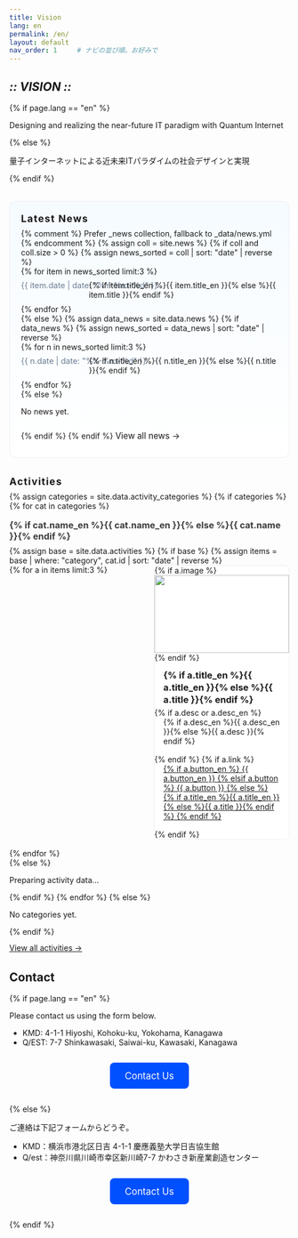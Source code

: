 ```yaml
---
title: Vision
lang: en
permalink: /en/
layout: default
nav_order: 1     # ナビの並び順。お好みで
---
```


<section class="hero" data-reveal>
  <h1 class="chapter glitch" data-shadow="Chapter I :: VISION ::">
    <em>:: VISION ::</em>
  </h1>
  {% if page.lang == "en" %}
    <p class="lead">Designing and realizing the near-future IT paradigm with Quantum Internet</p>
  {% else %}
    <p class="lead">量子インターネットによる近未来ITパラダイムの社会デザインと実現</p>
  {% endif %}
</section>
<section class="quantum-demo" data-reveal>
  <div id="quantum-visualization" class="complex-viz"></div>
  <script>
    (function(){
      const container = document.getElementById('quantum-visualization');
      container.innerHTML = '';
      const svgNS = 'http://www.w3.org/2000/svg';
      const w = 800, h = 500;
      const svg = document.createElementNS(svgNS, 'svg');
      svg.setAttribute('viewBox', `0 0 ${w} ${h}`);
      svg.setAttribute('preserveAspectRatio', 'xMidYMid meet');
      svg.setAttribute('width', '100%');
      svg.setAttribute('height', '100%');
      container.appendChild(svg);

      // Section titles inside SVG
      const styleTitle = (text, y) => {
        const lbl = document.createElementNS(svgNS,'text');
        lbl.setAttribute('x', w/2);
        lbl.setAttribute('y', y);
        lbl.setAttribute('text-anchor','middle');
        lbl.setAttribute('fill','url(#textGrad)');
        lbl.setAttribute('font-size','24');
        lbl.setAttribute('letter-spacing','2');
        lbl.setAttribute('filter','url(#glow)');
        lbl.setAttribute('font-weight','bold');
        lbl.setAttribute('font-family','sans-serif');
        lbl.textContent = text;
        svg.appendChild(lbl);
      };
      styleTitle('TECHNOLOGY', 40);
      styleTitle('SOCIETY', h - 20);

      // Filters for glow
      const defs = document.createElementNS(svgNS, 'defs');
      const glow = document.createElementNS(svgNS, 'filter');
      glow.setAttribute('id', 'glow');
      glow.innerHTML = '<feGaussianBlur stdDeviation="4" result="coloredBlur"/><feMerge><feMergeNode in="coloredBlur"/><feMergeNode in="SourceGraphic"/></feMerge>';
      defs.appendChild(glow);
      // Gradient for section titles
      const textGradient = document.createElementNS(svgNS, 'linearGradient');
      textGradient.setAttribute('id', 'textGrad');
      textGradient.setAttribute('x1', '0%');
      textGradient.setAttribute('y1', '0%');
      textGradient.setAttribute('x2', '100%');
      textGradient.setAttribute('y2', '0%');
      let stop1 = document.createElementNS(svgNS, 'stop');
      stop1.setAttribute('offset', '0%');
      stop1.setAttribute('stop-color', '#5A9CF9');
      stop1.setAttribute('stop-opacity', '1');
      let stop2 = document.createElementNS(svgNS, 'stop');
      stop2.setAttribute('offset', '100%');
      stop2.setAttribute('stop-color', '#A8D1FF');
      stop2.setAttribute('stop-opacity', '1');
      textGradient.appendChild(stop1);
      textGradient.appendChild(stop2);
      defs.appendChild(textGradient);

      // Radial gradients for tech nodes
      ['#D1F0FF','#A8E6CF','#FFD1DC'].forEach((col, i) => {
        const grad = document.createElementNS(svgNS, 'radialGradient');
        grad.setAttribute('id', `techGrad${i}`);
        grad.innerHTML = `<stop offset="0%" stop-color="${col}" stop-opacity="0.8"/><stop offset="100%" stop-color="${col}" stop-opacity="0"/>`;
        defs.appendChild(grad);
      });
      svg.appendChild(defs);

      // Background polygons swirl
      for(let i=0;i<8;i++){
        const poly = document.createElementNS(svgNS, 'polygon');
        const pts=[];
        for(let a=0;a<360;a+=45){
          const rad=(a+i*5)*Math.PI/180;
          const r= (i+1)*50 + 20;
          pts.push([w/2 + Math.cos(rad)*r, h/2 + Math.sin(rad)*r].join(','));
        }
        poly.setAttribute('points', pts.join(' '));
        poly.setAttribute('fill', 'none');
        poly.setAttribute('stroke', '#CCC');
        poly.setAttribute('stroke-width', 1);
        poly.setAttribute('transform', `rotate(${i*15} ${w/2} ${h/2})`);
        svg.appendChild(poly);
      }

      // Technology nodes
      const techNodes = [
        { x: 160, y: 120, label: 'Quantum Hardware',   colorGrad: '#D1F0FF' },
        { x: 400, y: 80,  label: 'Quantum Protocol',   colorGrad: '#A8E6CF' },
        { x: 640, y: 120, label: 'Quantum Software',   colorGrad: '#FFD1DC' },
      ];
      techNodes.forEach((n,i)=>{
        const c=document.createElementNS(svgNS,'circle');
        c.setAttribute('cx',n.x);
        c.setAttribute('cy',n.y);
        c.setAttribute('r',40);
        c.setAttribute('fill',`url(#techGrad${i})`);
        c.setAttribute('filter','url(#glow)');
        svg.appendChild(c);
        const t=document.createElementNS(svgNS,'text');
        t.setAttribute('x',n.x);
        t.setAttribute('y',n.y+60);
        t.setAttribute('text-anchor','middle');
        t.setAttribute('fill','#333');
        t.setAttribute('font-size','14');
        t.textContent=n.label;
        svg.appendChild(t);
      });

      // Expanded social design nodes
      const socialNodes = [
        { x: 80,  y: 380, label: 'Community',   color: '#FF8C94' },
        { x: 240, y: 420, label: 'Education & Outreach',    color: '#FFAAA6' },
        { x: 400, y: 400, label: 'User Experience',         color: '#D1FFD6' },
        { x: 560, y: 420, label: 'Policy & Regulation',     color: '#FFD1DC' },
        { x: 720, y: 380, label: 'Ethics & Governance',     color: '#A8E6CF' },
        { x: 160, y: 320, label: 'Business Model',          color: '#FFDAB9' },
        { x: 640, y: 320, label: 'Infrastructure Design',   color: '#E6E6FA' },
        { x: 320, y: 350, label: 'Sustainability',          color: '#C8E6C9' },
        { x: 480, y: 350, label: 'Data Privacy',            color: '#FFECB3' },
        { x: 560, y: 300, label: 'Inclusive Design',        color: '#D1C4E9' },
        { x: 240, y: 300, label: 'Supply Chain',            color: '#B2DFDB' }
      ];
      socialNodes.forEach((n) => {
        const blob = document.createElementNS(svgNS, 'path');
        const wobble = 20;
        const pts = [
          [n.x,         n.y - wobble],
          [n.x + wobble, n.y],
          [n.x,         n.y + wobble],
          [n.x - wobble, n.y]
        ].map(p => p.join(',')).join(' ');
        blob.setAttribute('d', `M ${pts} Z`);
        blob.setAttribute('fill', n.color);
        blob.setAttribute('fill-opacity', '0.7');
        svg.appendChild(blob);
        const t = document.createElementNS(svgNS, 'text');
        t.setAttribute('x', n.x);
        t.setAttribute('y', n.y + 10);
        t.setAttribute('text-anchor', 'middle');
        t.setAttribute('fill', '#333');
        t.setAttribute('font-size', '14');
        t.textContent = n.label;
        svg.appendChild(t);
      });

      // Curved gradient links
      socialNodes.forEach((sn)=>{
        techNodes.forEach((tn)=>{
          const link= document.createElementNS(svgNS,'path');
          const d=`M ${tn.x} ${tn.y+40} C ${tn.x} ${(tn.y+sn.y)/2} ${sn.x} ${(tn.y+sn.y)/2} ${sn.x} ${sn.y-40}`;
          link.setAttribute('d',d);
          link.setAttribute('fill','none');
          link.setAttribute('stroke','#AAA');
          link.setAttribute('stroke-width','2');
          link.setAttribute('stroke-dasharray','4 4');
          svg.appendChild(link);
        });
      });

      // Central glowing title
      const title=document.createElementNS(svgNS,'text');
      title.setAttribute('x',w/2);
      title.setAttribute('y',h/2);
      title.setAttribute('text-anchor','middle');
      title.setAttribute('fill','#222');
      title.setAttribute('font-size','22');
      title.setAttribute('font-weight','bold');
      title.setAttribute('filter','url(#glow)');
      title.textContent='Quantum Internet Society Design';
      svg.appendChild(title);

    })();
  </script>
</section>

<section id="latest-news" class="news-band" data-reveal>
  <style>
    /* LP Latest News band (EN) */
    .news-band{
      margin: 2rem 0;
      padding: 1.25rem 1.25rem 0.75rem;
      border: 1px solid var(--c-border, #eaeef3);
      border-radius: 12px;
      background: linear-gradient(180deg,#f5fbff 0%, #ffffff 100%);
    }
    .news-band h2{
      margin: 0 0 .5rem;
      font-size: 1.1rem;
      letter-spacing: .08em;
    }
    .news-band .news-list{
      list-style: none;
      margin: 0;
      padding: 0;
    }
    .news-band .news-item{
      display: grid;
      grid-template-columns: 110px 1fr;
      gap: .75rem;
      padding: .5rem 0;
      border-top: 1px dashed #dbe7f3;
    }
    .news-band .news-item:first-child{
      border-top: 0;
    }
    .news-band time{
      color: #6b7c93;
      font-size: .9rem;
      white-space: nowrap;
    }
    .news-band a{
      text-decoration: none;
      border-bottom: 1px solid transparent;
    }
    .news-band a:hover{
      border-bottom-color: currentColor;
    }
    .news-band .view-all{
      display: inline-block;
      margin: .75rem 0 1rem;
      font-size: .95rem;
    }
    @media (max-width: 520px){
      .news-band .news-item{
        grid-template-columns: 1fr;
      }
      .news-band time{
        order: 2;
      }
    }
  </style>
  <h2>Latest News</h2>
  {% comment %} Prefer _news collection, fallback to _data/news.yml {% endcomment %}
  {% assign coll = site.news %}
  {% if coll and coll.size > 0 %}
    {% assign news_sorted = coll | sort: "date" | reverse %}
    <ul class="news-list">
      {% for item in news_sorted limit:3 %}
        <li class="news-item">
          <time datetime="{{ item.date | date_to_xmlschema }}">{{ item.date | date: "%Y-%m-%d" }}</time>
          <a href="{{ item.url | relative_url }}">
            {% if item.title_en %}{{ item.title_en }}{% else %}{{ item.title }}{% endif %}
          </a>
        </li>
      {% endfor %}
    </ul>
  {% else %}
    {% assign data_news = site.data.news %}
    {% if data_news %}
      {% assign news_sorted = data_news | sort: "date" | reverse %}
      <ul class="news-list">
        {% for n in news_sorted limit:3 %}
          <li class="news-item">
            <time datetime="{{ n.date | date_to_xmlschema }}">{{ n.date | date: "%Y-%m-%d" }}</time>
            <a href="{% if n.slug %}{{ '/news/' | append: n.slug | append: '/' | relative_url }}{% elsif n.link %}{{ n.link }}{% else %}#{% endif %}">
              {% if n.title_en %}{{ n.title_en }}{% else %}{{ n.title }}{% endif %}
            </a>
          </li>
        {% endfor %}
      </ul>
    {% else %}
      <p>No news yet.</p>
    {% endif %}
  {% endif %}
  <a class="view-all" href="{{ '/en/news/#news' | relative_url }}">View all news →</a>
</section>

<section id="activities-preview" class="activities-band" data-reveal>
  <style>
    /* LP Activities preview (EN) */
    .activities-band{
      margin: 2rem 0;
    }
    .activities-band h2{
      margin: 0 0 .5rem;
      font-size: 1.1rem;
      letter-spacing: .08em;
    }
    .activities-band .cat-title{
      margin: 1rem 0 .5rem;
      font-size: 1rem;
      opacity: .85;
    }
    .activities-band .cards{
      display: grid;
      grid-template-columns: repeat(auto-fit, minmax(240px, 1fr));
      gap: 1rem;
      align-items: stretch;
    }
    .activities-band .card{
      display: flex;
      flex-direction: column;
      border: 1px solid var(--c-border, #eaeef3);
      border-radius: 10px;
      overflow: hidden;
      background: #fff;
    }
    .activities-band .card img{
      width: 100%;
      height: 140px;
      object-fit: cover;
      display: block;
    }
    .activities-band .card h4{
      margin: .75rem 1rem .25rem;
      font-size: 1.02rem;
      line-height: 1.35;
    }
    .activities-band .card p{
      margin: 0 1rem 1rem;
    }
    .activities-band .btn-quest{
      margin: 0 1rem 1rem;
      align-self: flex-start;
    }
    .activities-band .view-all{
      margin-top: .75rem;
    }
  </style>
  <h2>Activities</h2>
  {% assign categories = site.data.activity_categories %}
  {% if categories %}
    {% for cat in categories %}
      <h3 class="cat-title">{% if cat.name_en %}{{ cat.name_en }}{% else %}{{ cat.name }}{% endif %}</h3>
      {% assign base = site.data.activities %}
      {% if base %}
        {% assign items = base | where: "category", cat.id | sort: "date" | reverse %}
        <div class="cards">
          {% for a in items limit:3 %}
          <div class="card" data-reveal>
            {% if a.image %}
              <img src="{{ '/assets/img/activities/' | append: a.image | relative_url }}" alt="">
            {% endif %}
            <h4>{% if a.title_en %}{{ a.title_en }}{% else %}{{ a.title }}{% endif %}</h4>
            {% if a.desc or a.desc_en %}
            <p>{% if a.desc_en %}{{ a.desc_en }}{% else %}{{ a.desc }}{% endif %}</p>
            {% endif %}
            {% if a.link %}
            <a href="{{ a.link | relative_url }}" class="btn-quest" target="_blank" rel="noopener">
              {% if a.button_en %}
                {{ a.button_en }}
              {% elsif a.button %}
                {{ a.button }}
              {% else %}
                {% if a.title_en %}{{ a.title_en }}{% else %}{{ a.title }}{% endif %}
              {% endif %}
            </a>
            {% endif %}
          </div>
          {% endfor %}
        </div>
      {% else %}
        <p>Preparing activity data...</p>
      {% endif %}
    {% endfor %}
  {% else %}
    <p>No categories yet.</p>
  {% endif %}
  <p class="view-all">
    <a href="{{ '/en/news/#activities' | relative_url }}">View all activities →</a>
  </p>
</section>

<section class="quest-contact" data-reveal>
  <h2 class="chapter">Contact</h2>
  {% if page.lang == "en" %}
    <p>Please contact us using the form below.</p>
    <ul class="contact-list">
      <li>KMD: 4-1-1 Hiyoshi, Kohoku-ku, Yokohama, Kanagawa</li>
      <li>Q/EST: 7-7 Shinkawasaki, Saiwai-ku, Kawasaki, Kanagawa</li>
    </ul>
    <div style="text-align:center; margin: 2em 0;">
      <a href="https://forms.gle/WhzwMF4iz6G1PrDf9"
         target="_blank" rel="noopener"
         class="btn get-in-touch"
         style="padding:0.8em 1.6em;
                background:#0050ff;
                color:#ffffff;
                font-size:1.2em;
                border-radius:8px;
                text-decoration:none;
                display:inline-block;">
        Contact&nbsp;Us
      </a>
    </div>
  {% else %}
    <p>ご連絡は下記フォームからどうぞ。</p>
    <ul class="contact-list">
      <li>KMD：横浜市港北区日吉 4-1-1 慶應義塾大学日吉協生館</li>
      <li>Q/est：神奈川県川崎市幸区新川崎7-7 かわさき新産業創造センター</li>
    </ul>
    <div style="text-align:center; margin: 2em 0;">
      <a href="https://forms.gle/WhzwMF4iz6G1PrDf9"
         target="_blank" rel="noopener"
         class="btn get-in-touch"
         style="padding:0.8em 1.6em;
                background:#0050ff;
                color:#ffffff;
                font-size:1.2em;
                border-radius:8px;
                text-decoration:none;
                display:inline-block;">
        Contact&nbsp;Us
      </a>
    </div>
  {% endif %}
</section>